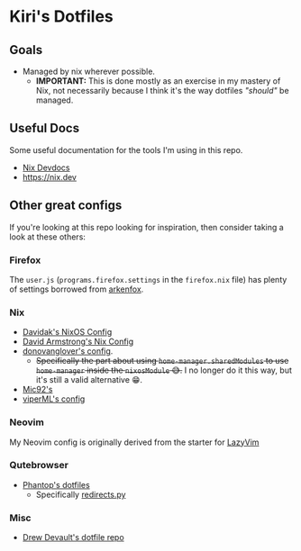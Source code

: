 # Kiri's Dotfiles

## Goals

- Managed by nix wherever possible.
  - **IMPORTANT:** This is done mostly as an exercise in my mastery of Nix, not necessarily because I think it's the way dotfiles *"should"* be managed.

## Useful Docs

Some useful documentation for the tools I'm using in this repo.
- [Nix Devdocs](https://devdocs.io/nix/)
- https://nix.dev

## Other great configs

If you're looking at this repo looking for inspiration, then consider taking a look at these others:

### Firefox

The `user.js` (`programs.firefox.settings` in the `firefox.nix` file) has plenty of settings borrowed from [arkenfox](https://github.com/arkenfox/user.js).

### Nix

- [Davidak's NixOS Config](https://codeberg.org/davidak/nixos-config)
- [David Armstrong's Nix Config](https://github.com/davidarmstronglewis/nix-config)
- [donovanglover's config](https://github.com/donovanglover/dotfiles).
  -  ~~Specifically the part about using `home-manager.sharedModules` to use `home-manager` inside the `nixosModule` 😅.~~ I no longer do it this way, but it's still a valid alternative 😁.
- [Mic92's](https://github.com/Mic92/dotfiles)
- [viperML's config](https://github.com/viperML/dotfiles)

### Neovim

My Neovim config is originally derived from the starter for [LazyVim](https://www.lazyvim.org/)

### Qutebrowser

- [Phantop's dotfiles](https://github.com/Phantop/dotfiles/tree/main)
  - Specifically [redirects.py](https://github.com/Phantop/dotfiles/blob/main/qutebrowser/redirects.py)

### Misc

- [Drew Devault's dotfile repo](https://git.sr.ht/~sircmpwn/dotfiles)
